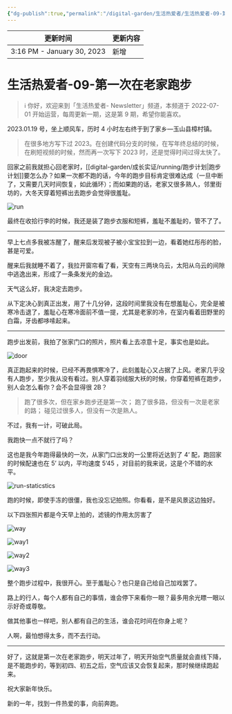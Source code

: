 ```yaml
---
{"dg-publish":true,"permalink":"/digital-garden/生活热爱者/生活热爱者-09-第一次在老家跑步/","noteIcon":"1"}
---
```



| 更新时间                       | 更新内容 |
| -------------------------- | ---- |
| 3:16 PM - January 30, 2023 | 新增   |


# 生活热爱者-09-第一次在老家跑步

> ℹ️ 你好，欢迎来到「生活热爱者- Newsletter」频道，本频道于 2022-07-01 开始运营，每周更新一期，这是第 9 期，希望你能喜欢。

2023.01.19 号，坐上顺风车，历时 4 小时左右终于到了家乡—玉山县樟村镇。

> 在很多地方写下过 2023。在创建代码分支的时候，在写年终总结的时候，在刷短视频的时候，然而再一次写下 2023 时，还是觉得时间过得太快了。

回家之前我就担心回老家时，[[digital-garden/成长实证/running/跑步计划\|跑步计划]]要怎么办？如果一次都不跑的话，今年的跑步目标肯定很难达成（一旦中断了，又需要几天时间恢复，如此循环）；而如果跑的话，老家又很多熟人，邻里街坊的，大冬天穿着短裤出去跑步会觉得很羞耻。

![run](https://100-1258489360.cos.ap-shanghai.myqcloud.com/image-20230130105437907.png)

最终在收拾行李的时候，我还是装了跑步衣服和短裤，羞耻不羞耻的，管不了了。

---

早上七点多我被冻醒了，醒来后发现被子被小宝宝拉到一边，看着她红彤彤的脸，甚是可爱。

醒来后我就睡不着了，我拉开窗帘看了看，天空有三两块乌云，太阳从乌云的间隙中逃逸出来，形成了一条条发光的金边。

天气这么好，我决定去跑步。

从下定决心到真正出发，用了十几分钟，这段时间里我没有在想羞耻心，完全是被寒冷击退了，羞耻心在寒冷面前不值一提，尤其是老家的冷，在室内看着田野里的白霜，牙齿都哆嗦起来。

---

跑步出发前，我拍了张家门口的照片，照片看上去凉意十足，事实也是如此。

![door](https://100-1258489360.cos.ap-shanghai.myqcloud.com/image-20230130105504344.png)

真正跑起来的时候，已经不再畏惧寒冷了，此刻羞耻心又占据了上风。老家几乎没有人跑步，至少我从没有看过。别人穿着羽绒服大袄的时候，你穿着短裤在跑步，别人会怎么看你？会不会显得很 2B？

> 跑了很多次，但在家乡跑步还是第一次；
> 跑了很多路，但没有一次是老家的路；
> 碰见过很多人，但没有一次是熟人。

不过，我有一计，可破此局。

我跑快一点不就行了吗？

这也是我今年跑得最快的一次，从家门口出发的一公里将近达到了 4‘ 配，跑回家的时候配速也在 5’ 以内，平均速度 5‘45 ，对目前的我来说，这是个不错的水平。

![run-staticstics](https://100-1258489360.cos.ap-shanghai.myqcloud.com/image-20230130105539862.png)

跑的时候，即使手冻的很僵，我也没忘记拍照。你看看，是不是风景这边独好。

以下四张照片都是今天早上拍的，滤镜的作用太厉害了

![way](https://100-1258489360.cos.ap-shanghai.myqcloud.com/image-20230130105600807.png)

![way1](https://100-1258489360.cos.ap-shanghai.myqcloud.com/image-20230130105623967.png)

![way2](https://100-1258489360.cos.ap-shanghai.myqcloud.com/image-20230130105633841.png)

![way3](https://100-1258489360.cos.ap-shanghai.myqcloud.com/image-20230130105644104.png)

整个跑步过程中，我很开心。至于羞耻心？也只是自己给自己加戏罢了。

路上的行人，每个人都有自己的事情，谁会停下来看你一眼？最多用余光瞟一眼以示好奇或尊敬。

做其他事也一样吧，别人都有自己的生活，谁会花时间在你身上呢？

人啊，最怕想得太多，而不去行动。

---

好了，这就是第一次在老家跑步，明天过年了，明天开始空气质量就会直线下降，是不能跑步的，等到初四、初五之后，空气应该又会恢复起来，那时候继续跑起来。

祝大家新年快乐。

新的一年，找到一件热爱的事，向前奔跑。
